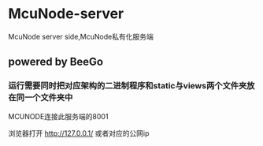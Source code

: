 # McuNode-server
McuNode server side,McuNode私有化服务端

## powered by BeeGo

### 运行需要同时把对应架构的二进制程序和static与views两个文件夹放在同一个文件夹中

MCUNODE连接此服务端的8001

浏览器打开 http://127.0.0.1/ 或者对应的公网ip
